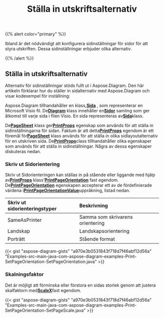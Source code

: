﻿---
title: Ställa in utskriftsalternativ
type: docs
weight: 10
url: /sv/java/setting-print-options/
description: Det här avsnittet förklarar hur du ställer in utskriftsalternativ med Aspose.Diagram.
---
{{% alert color="primary" %}}

Ibland är det nödvändigt att konfigurera sidinställningar för sidor för att styra utskriften. Dessa sidinställningar erbjuder olika alternativ.

{{% /alert %}}

## **Ställa in utskriftsalternativ**

Alternativ för sidinställningar stöds fullt ut i Aspose.Diagram. Den här artikeln förklarar hur du ställer in sidalternativ med Aspose.Diagram och visar kodexempel för inställning:

 Aspose.Diagram tillhandahåller en klass,[**Sida**](https://reference.aspose.com/diagram/java/com.aspose.diagram/page) , som representerar en Microsoft Visio fil. De[**Diagram**](https://reference.aspose.com/diagram/java/com.aspose.diagram/diagram) klass innehåller en[**Sidor**](https://reference.aspose.com/diagram/java/com.aspose.diagram/pagecollection) samling som ger åtkomst till varje sida i filen Visio. En sida representeras av[**Sida**](https://reference.aspose.com/diagram/java/com.aspose.diagram/page)klass.

 De[**PageSheet**](https://reference.aspose.com/diagram/java/com.aspose.diagram/pagesheet) klass ger[**PrintProps**](https://reference.aspose.com/diagram/java/com.aspose.diagram/pagesheet#PrintProps) egenskap som används för att ställa in sidinställningarna för sidan. Faktum är att detta[**PrintProps**](https://reference.aspose.com/diagram/java/com.aspose.diagram/pagesheet#PrintProps) egendom är ett föremål för[**PageSheet**](https://reference.aspose.com/diagram/java/com.aspose.diagram/pagesheet) klass används för att ställa in olika sidlayoutalternativ för en utskriven sida. De[**PrintProps**](https://reference.aspose.com/diagram/java/com.aspose.diagram/pagesheet#PrintProps)class tillhandahåller olika egenskaper som används för att ställa in sidinställningar. Några av dessa egenskaper diskuteras nedan.

### **Skriv ut Sidorientering**

 Skriv ut Sidorienteringen kan ställas in på stående eller liggande med hjälp av[**PrintProps**](https://reference.aspose.com/diagram/java/com.aspose.diagram/pagesheet#PrintProps) klass'[**PrintPageOrientation**](https://reference.aspose.com/diagram/java/com.aspose.diagram/printprops#PrintPageOrientation) fast egendom. De[**PrintPageOrientation**](https://reference.aspose.com/diagram/java/com.aspose.diagram/printprops#PrintPageOrientation) egenskapen accepterar ett av de fördefinierade värdena i[**PrintPageOrientationValue**](https://reference.aspose.com/diagram/java/com.aspose.diagram/PrintPageOrientationValue)uppräkning, listad nedan.

|**Skriv ut sidorienteringstyper**|**Beskrivning**|
|:- |:- |
|SameAsPrinter|Samma som skrivarens orientering|
|Landskap|Landskapsorientering|
|Porträtt|Stående format|

{{< gist "aspose-diagram-gists" "a970e3b0531843f718d7f46abf12d56a" "Examples-src-main-java-com-aspose-diagram-examples-Print-SetPageOrientation-SetPageOrientation.java" >}}

### **Skalningsfaktor**

 Det är möjligt att förminska eller förstora en sidas storlek genom att justera skalfaktorn med[**ScaleX**](https://reference.aspose.com/diagram/java/com.aspose.diagram/printprops#ScaleX)fast egendom.

{{< gist "aspose-diagram-gists" "a970e3b0531843f718d7f46abf12d56a" "Examples-src-main-java-com-aspose-diagram-examples-Print-SetPageOrientation-SetPageScale.java" >}}
